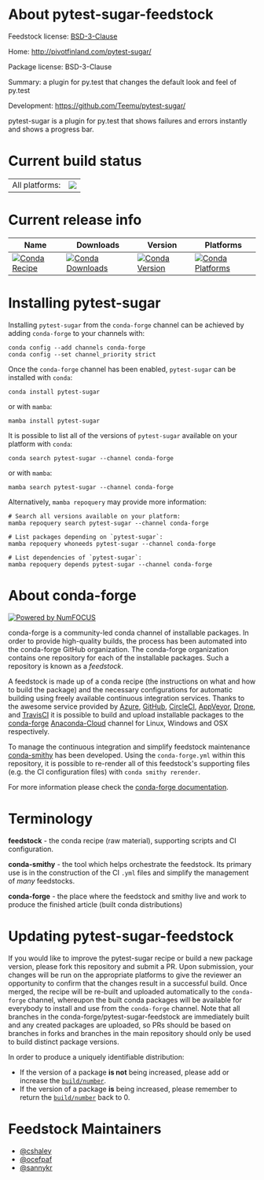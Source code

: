 About pytest-sugar-feedstock
============================

Feedstock license: [BSD-3-Clause](https://github.com/conda-forge/pytest-sugar-feedstock/blob/main/LICENSE.txt)

Home: http://pivotfinland.com/pytest-sugar/

Package license: BSD-3-Clause

Summary: a plugin for py.test that changes the default look and feel of py.test 

Development: https://github.com/Teemu/pytest-sugar/

pytest-sugar is a plugin for py.test that shows failures and errors instantly and
shows a progress bar.


Current build status
====================


<table><tr><td>All platforms:</td>
    <td>
      <a href="https://dev.azure.com/conda-forge/feedstock-builds/_build/latest?definitionId=3298&branchName=main">
        <img src="https://dev.azure.com/conda-forge/feedstock-builds/_apis/build/status/pytest-sugar-feedstock?branchName=main">
      </a>
    </td>
  </tr>
</table>

Current release info
====================

| Name | Downloads | Version | Platforms |
| --- | --- | --- | --- |
| [![Conda Recipe](https://img.shields.io/badge/recipe-pytest--sugar-green.svg)](https://anaconda.org/conda-forge/pytest-sugar) | [![Conda Downloads](https://img.shields.io/conda/dn/conda-forge/pytest-sugar.svg)](https://anaconda.org/conda-forge/pytest-sugar) | [![Conda Version](https://img.shields.io/conda/vn/conda-forge/pytest-sugar.svg)](https://anaconda.org/conda-forge/pytest-sugar) | [![Conda Platforms](https://img.shields.io/conda/pn/conda-forge/pytest-sugar.svg)](https://anaconda.org/conda-forge/pytest-sugar) |

Installing pytest-sugar
=======================

Installing `pytest-sugar` from the `conda-forge` channel can be achieved by adding `conda-forge` to your channels with:

```
conda config --add channels conda-forge
conda config --set channel_priority strict
```

Once the `conda-forge` channel has been enabled, `pytest-sugar` can be installed with `conda`:

```
conda install pytest-sugar
```

or with `mamba`:

```
mamba install pytest-sugar
```

It is possible to list all of the versions of `pytest-sugar` available on your platform with `conda`:

```
conda search pytest-sugar --channel conda-forge
```

or with `mamba`:

```
mamba search pytest-sugar --channel conda-forge
```

Alternatively, `mamba repoquery` may provide more information:

```
# Search all versions available on your platform:
mamba repoquery search pytest-sugar --channel conda-forge

# List packages depending on `pytest-sugar`:
mamba repoquery whoneeds pytest-sugar --channel conda-forge

# List dependencies of `pytest-sugar`:
mamba repoquery depends pytest-sugar --channel conda-forge
```


About conda-forge
=================

[![Powered by
NumFOCUS](https://img.shields.io/badge/powered%20by-NumFOCUS-orange.svg?style=flat&colorA=E1523D&colorB=007D8A)](https://numfocus.org)

conda-forge is a community-led conda channel of installable packages.
In order to provide high-quality builds, the process has been automated into the
conda-forge GitHub organization. The conda-forge organization contains one repository
for each of the installable packages. Such a repository is known as a *feedstock*.

A feedstock is made up of a conda recipe (the instructions on what and how to build
the package) and the necessary configurations for automatic building using freely
available continuous integration services. Thanks to the awesome service provided by
[Azure](https://azure.microsoft.com/en-us/services/devops/), [GitHub](https://github.com/),
[CircleCI](https://circleci.com/), [AppVeyor](https://www.appveyor.com/),
[Drone](https://cloud.drone.io/welcome), and [TravisCI](https://travis-ci.com/)
it is possible to build and upload installable packages to the
[conda-forge](https://anaconda.org/conda-forge) [Anaconda-Cloud](https://anaconda.org/)
channel for Linux, Windows and OSX respectively.

To manage the continuous integration and simplify feedstock maintenance
[conda-smithy](https://github.com/conda-forge/conda-smithy) has been developed.
Using the ``conda-forge.yml`` within this repository, it is possible to re-render all of
this feedstock's supporting files (e.g. the CI configuration files) with ``conda smithy rerender``.

For more information please check the [conda-forge documentation](https://conda-forge.org/docs/).

Terminology
===========

**feedstock** - the conda recipe (raw material), supporting scripts and CI configuration.

**conda-smithy** - the tool which helps orchestrate the feedstock.
                   Its primary use is in the construction of the CI ``.yml`` files
                   and simplify the management of *many* feedstocks.

**conda-forge** - the place where the feedstock and smithy live and work to
                  produce the finished article (built conda distributions)


Updating pytest-sugar-feedstock
===============================

If you would like to improve the pytest-sugar recipe or build a new
package version, please fork this repository and submit a PR. Upon submission,
your changes will be run on the appropriate platforms to give the reviewer an
opportunity to confirm that the changes result in a successful build. Once
merged, the recipe will be re-built and uploaded automatically to the
`conda-forge` channel, whereupon the built conda packages will be available for
everybody to install and use from the `conda-forge` channel.
Note that all branches in the conda-forge/pytest-sugar-feedstock are
immediately built and any created packages are uploaded, so PRs should be based
on branches in forks and branches in the main repository should only be used to
build distinct package versions.

In order to produce a uniquely identifiable distribution:
 * If the version of a package **is not** being increased, please add or increase
   the [``build/number``](https://docs.conda.io/projects/conda-build/en/latest/resources/define-metadata.html#build-number-and-string).
 * If the version of a package **is** being increased, please remember to return
   the [``build/number``](https://docs.conda.io/projects/conda-build/en/latest/resources/define-metadata.html#build-number-and-string)
   back to 0.

Feedstock Maintainers
=====================

* [@cshaley](https://github.com/cshaley/)
* [@ocefpaf](https://github.com/ocefpaf/)
* [@sannykr](https://github.com/sannykr/)

